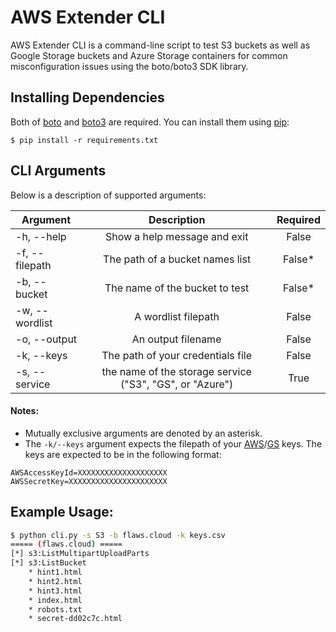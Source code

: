 # AWS Extender CLI

AWS Extender CLI is a command-line script to test S3 buckets as well as Google Storage buckets and Azure Storage containers for common misconfiguration issues using the boto/boto3 SDK library.

## Installing Dependencies
Both of [boto](https://github.com/boto/boto) and [boto3](https://github.com/boto/boto3) are required. You can install them using [pip](https://en.wikipedia.org/wiki/Pip_\(package_manager\)):

    $ pip install -r requirements.txt

## CLI Arguments
Below is a description of supported arguments:

| Argument   |      Description      |      Required      |
|----------|:-------------:|:-------------:|
| -h, --help | Show a help message and exit |  False |
| -f, --filepath |  The path of a bucket names list   |    False*   |
| -b, --bucket | The name of the bucket to test | False* |
| -w, --wordlist | A wordlist filepath | False |
| -o, --output | An output filename | False |
| -k, --keys | The path of your credentials file | False |
| -s, --service | the name of the storage service ("S3", "GS", or "Azure") | True |

#### Notes:
* Mutually exclusive arguments are denoted by an asterisk.
* The `-k/--keys` argument expects the filepath of your [AWS](https://console.aws.amazon.com/iam/home?#/security_credential)/[GS](https://cloud.google.com/storage/docs/migrating#keys) keys. The keys are expected to be in the following format:
```
AWSAccessKeyId=XXXXXXXXXXXXXXXXXXXX
AWSSecretKey=XXXXXXXXXXXXXXXXXXXXXX
```

## Example Usage:

```bash
$ python cli.py -s S3 -b flaws.cloud -k keys.csv
===== (flaws.cloud) =====
[*] s3:ListMultipartUploadParts
[*] s3:ListBucket
	* hint1.html
	* hint2.html
	* hint3.html
	* index.html
	* robots.txt
	* secret-dd02c7c.html
```

